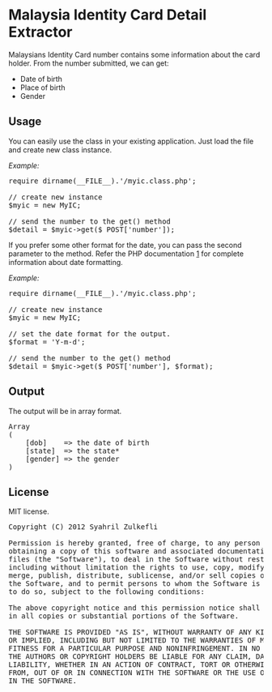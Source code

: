 Malaysia Identity Card Detail Extractor
=======================================

Malaysians Identity Card number contains some information about the card holder. From the number submitted, we can get:

* Date of birth
* Place of birth
* Gender


Usage
----------

You can easily use the class in your existing application. Just load the file and create new class instance. 

<em>Example:</em>

<pre>
require dirname(__FILE__).'/myic.class.php';

// create new instance
$myic = new MyIC;

// send the number to the get() method			
$detail = $myic->get($_POST['number']);
</pre>

If you prefer some other format for the date, you can pass the second parameter to the method. Refer the PHP documentation [1] for complete information about date formatting.

<em>Example:</em>

<pre>
require dirname(__FILE__).'/myic.class.php';

// create new instance
$myic = new MyIC;

// set the date format for the output. 
$format = 'Y-m-d';

// send the number to the get() method			
$detail = $myic->get($_POST['number'], $format);
</pre>

[1]: http://php.net/manual/en/function.date.php


Output
----------

The output will be in array format.

<pre>
Array
(
	[dob]    => the date of birth
	[state]  => the state*
	[gender] => the gender
)
</pre>


License
-------

MIT license.

<pre>
Copyright (C) 2012 Syahril Zulkefli <syahzul@gmail.com>

Permission is hereby granted, free of charge, to any person 
obtaining a copy of this software and associated documentation 
files (the "Software"), to deal in the Software without restriction, 
including without limitation the rights to use, copy, modify, 
merge, publish, distribute, sublicense, and/or sell copies of 
the Software, and to permit persons to whom the Software is furnished 
to do so, subject to the following conditions:

The above copyright notice and this permission notice shall be included 
in all copies or substantial portions of the Software.

THE SOFTWARE IS PROVIDED "AS IS", WITHOUT WARRANTY OF ANY KIND, EXPRESS 
OR IMPLIED, INCLUDING BUT NOT LIMITED TO THE WARRANTIES OF MERCHANTABILITY, 
FITNESS FOR A PARTICULAR PURPOSE AND NONINFRINGEMENT. IN NO EVENT SHALL 
THE AUTHORS OR COPYRIGHT HOLDERS BE LIABLE FOR ANY CLAIM, DAMAGES OR OTHER 
LIABILITY, WHETHER IN AN ACTION OF CONTRACT, TORT OR OTHERWISE, ARISING 
FROM, OUT OF OR IN CONNECTION WITH THE SOFTWARE OR THE USE OR OTHER DEALINGS 
IN THE SOFTWARE.
</pre>